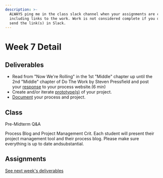 ```yaml
---
description: >-
  ALWAYS ping me in the class slack channel when your assignments are complete
  including links to the work. Work is not considered complete if you do not
  send the link(s) in Slack.
---
```


# Week 7 Detail

## Deliverables

* Read from "Now We're Rolling" in the 1st "Middle" chapter up until the 2nd "Middle" chapter of Do The Work by Steven Pressfield and post your [response](../assignments/responses.md) to your process website.(6 min)
* Create and/or iterate [prototype(s)](../project\_plan.md) of your project.
* [Document](../pre-work/website.md) your process and project.

## Class

Pre-Midterm Q\&A&#x20;

Process Blog and Project Management Crit. Each student will present their project management tool and their process blog. Please make sure everything is up to date andsubstantial.

## Assignments

[See next week's deliverables](week8\_detail.md)
